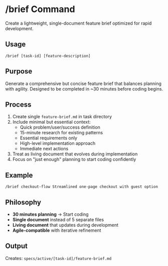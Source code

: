 # /brief Command

Create a lightweight, single-document feature brief optimized for rapid development.

## Usage
```
/brief [task-id] [feature-description]
```

## Purpose
Generate a comprehensive but concise feature brief that balances planning with agility. Designed to be completed in ~30 minutes before coding begins.

## Process
1. Create single `feature-brief.md` in task directory
2. Include minimal but essential context:
   - Quick problem/user/success definition
   - 15-minute research for existing patterns
   - Essential requirements only
   - High-level implementation approach
   - Immediate next actions
3. Treat as living document that evolves during implementation
4. Focus on "just enough" planning to start coding confidently

## Example
```
/brief checkout-flow Streamlined one-page checkout with guest option
```

## Philosophy
- **30 minutes planning** → Start coding
- **Single document** instead of 5 separate files
- **Living document** that updates during development
- **Agile-compatible** with iterative refinement

## Output
Creates: `specs/active/[task-id]/feature-brief.md`
